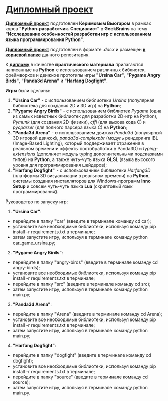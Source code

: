 # **[Дипломный проект](Graduation_project_python_Vyugar.docx)**

**[Дипломный проект](Graduation_project_python_Vyugar.docx)** подготовлен **Керимовым Вьюгаром** в рамках курса **"Python-разработчик. Специалист"** в **GeekBrains** на тему **"Исследование особенностей разработки игр с использованием языка программирования Python"**.

**[Дипломный проект](Graduation_project_python_Vyugar.docx)** подготовлен в формате *.docx* и размещен **[в корневой папке](Graduation_project_python_Vyugar.docx)**  данного репозитария.

К **[диплому](Graduation_project_python_Vyugar.docx)** в качестве **практического материала** прилагаются написанные на **Python** с использованием различных библиотек, фреймворков и движков прототипы игры **"Ursina Car"**, **"Pygame Angry Birds"**, **"Panda3d Arena"** и **"Harfang Dogfight"**.

**Игры** были сделаны:
1) **"Ursina Car"**  - с использованием библиотеки *Ursina* (популярная библиотека для создания 2D и 3D игр) на **Python**;
2) **"Pygame Angry Birds"**  - с использованием библиотек *Pygame* (одна из самых известных библиотек для разработки 2D-игр на Python), *Pymunk* (для создания 2D-физики), *cffi* (для вызова кода C) и *pycparser* (для полного парсера языка C) на **Python**;
3) **"Panda3d Arena"**  - с использованием движка *Panda3d* (популярный 3D игровой движок), *panda3d-complexpbr* (модуль рендеринга IBL (Image-Based Lighting), который поддерживает отражения в реальном времени и эффекты постобработки в Panda3D) и *typing-extensions* (дополняет модуль typing дополнительными подсказками типов) на **Python**, а также чуть-чуть языка **GLSL** (языка высокого уровня для программирования шейдеров);
4) **"Harfang Dogfight"** - с использованием библиотеки *Harfang3D* (платформы 3D визуализации в реальном времени) на **Python**, системы создания инсталляторов для Windows-программ **Inno Setup** и совсем чуть-чуть языка **Lua** (скриптовый язык программирования).

Руководство по запуску игр:
1) **"Ursina Car"**:
- перейдите в папку "car" (введите в терминале команду cd car);
- установите все необходимые библиотеки, используя команду pip install -r requirements.txt в терминале;
- затем запустите игру, используя в терминале команду python car_game_ursina.py;
2) **"Pygame Angry Birds"**:
- перейдите в папку "angry-birds" (введите в терминале команду cd angry-birds);
- установите все необходимые библиотеки, используя команду pip install -r requirements.txt в терминале;
- перейдите в папку "src" (введите в терминале команду cd src);
- затем запустите игру, используя в терминале команду python main.py;
3) **"Panda3d Arena"**:
- перейдите в папку "Arena" (введите в терминале команду cd Arena);
- установите все необходимые библиотеки, используя команду pip install -r requirements.txt в терминале;
- затем запустите игру, используя в терминале команду python main.py;
4) **"Harfang Dogfight"**:
- перейдите в папку "dogfight" (введите в терминале команду cd dogfight);
- установите все необходимые библиотеки, используя команду pip install -r requirements.txt в терминале;
- перейдите в папку "source" (введите в терминале команду cd source);
- затем запустите игру, используя в терминале команду python main.py.